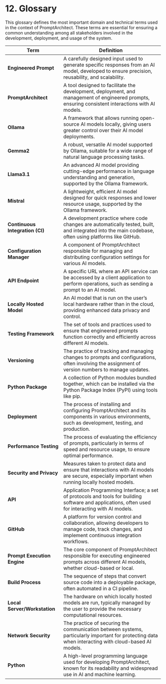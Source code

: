 # 12. Glossary

This glossary defines the most important domain and technical terms used in the context of PromptArchitect. These terms are essential for ensuring a common understanding among all stakeholders involved in the development, deployment, and usage of the system.

| **Term**                   | **Definition**                                                                                                                                 |
|----------------------------|-------------------------------------------------------------------------------------------------------------------------------------------------|
| **Engineered Prompt**       | A carefully designed input used to generate specific responses from an AI model, developed to ensure precision, reusability, and scalability.   |
| **PromptArchitect**         | A tool designed to facilitate the development, deployment, and management of engineered prompts, ensuring consistent interactions with AI models.|
| **Ollama**                  | A framework that allows running open-source AI models locally, giving users greater control over their AI model deployments.                   |
| **Gemma2**                  | A robust, versatile AI model supported by Ollama, suitable for a wide range of natural language processing tasks.                              |
| **Llama3.1**                | An advanced AI model providing cutting-edge performance in language understanding and generation, supported by the Ollama framework.            |
| **Mistral**                 | A lightweight, efficient AI model designed for quick responses and lower resource usage, supported by the Ollama framework.                    |
| **Continuous Integration (CI)** | A development practice where code changes are automatically tested, built, and integrated into the main codebase, often using platforms like GitHub. |
| **Configuration Manager**   | A component of PromptArchitect responsible for managing and distributing configuration settings for various AI models.                        |
| **API Endpoint**            | A specific URL where an API service can be accessed by a client application to perform operations, such as sending a prompt to an AI model.     |
| **Locally Hosted Model**    | An AI model that is run on the user’s local hardware rather than in the cloud, providing enhanced data privacy and control.                    |
| **Testing Framework**       | The set of tools and practices used to ensure that engineered prompts function correctly and efficiently across different AI models.            |
| **Versioning**              | The practice of tracking and managing changes to prompts and configurations, often involving the assignment of version numbers to manage updates. |
| **Python Package**          | A collection of Python modules bundled together, which can be installed via the Python Package Index (PyPI) using tools like pip.               |
| **Deployment**              | The process of installing and configuring PromptArchitect and its components in various environments, such as development, testing, and production. |
| **Performance Testing**     | The process of evaluating the efficiency of prompts, particularly in terms of speed and resource usage, to ensure optimal performance.          |
| **Security and Privacy**    | Measures taken to protect data and ensure that interactions with AI models are secure, especially important when running locally hosted models.  |
| **API**                     | Application Programming Interface; a set of protocols and tools for building software and applications, often used for interacting with AI models.|
| **GitHub**                  | A platform for version control and collaboration, allowing developers to manage code, track changes, and implement continuous integration workflows.|
| **Prompt Execution Engine** | The core component of PromptArchitect responsible for executing engineered prompts across different AI models, whether cloud-based or local.    |
| **Build Process**           | The sequence of steps that convert source code into a deployable package, often automated in a CI pipeline.                                     |
| **Local Server/Workstation**| The hardware on which locally hosted models are run, typically managed by the user to provide the necessary computational resources.            |
| **Network Security**        | The practice of securing the communication between systems, particularly important for protecting data when interacting with cloud-based AI models.|
| **Python**                  | A high-level programming language used for developing PromptArchitect, known for its readability and widespread use in AI and machine learning. |

